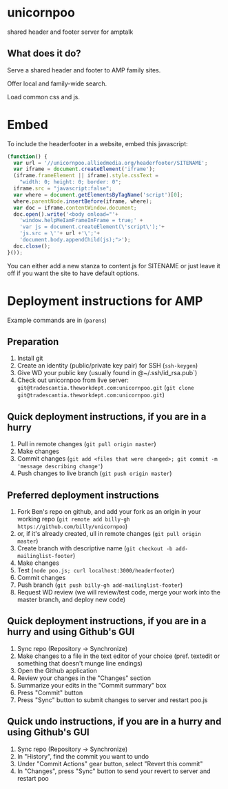 unicornpoo
==========

shared header and footer server for amptalk

What does it do?
----------------

Serve a shared header and footer to AMP family sites.

Offer local and family-wide search.

Load common css and js.

Embed
=====

To include the headerfooter in a website, embed this javascript:

```javascript
(function() {
  var url = '//unicornpoo.alliedmedia.org/headerfooter/SITENAME';
  var iframe = document.createElement('iframe');
  (iframe.frameElement || iframe).style.cssText =
    "width: 0; height: 0; border: 0";
  iframe.src = "javascript:false";
  var where = document.getElementsByTagName('script')[0];
  where.parentNode.insertBefore(iframe, where);
  var doc = iframe.contentWindow.document;
  doc.open().write('<body onload="'+
    'window.helpMeIamFrameInFrame = true;' +
    'var js = document.createElement(\'script\');'+
    'js.src = \''+ url +'\';'+
    'document.body.appendChild(js);">');
  doc.close();
}());
```

You can either add a new stanza to content.js for SITENAME or just leave it off if you want the site to have default options.

Deployment instructions for AMP
===============================

Example commands are in (`parens`)

Preparation
-----------

1. Install git
2. Create an identity (public/private key pair) for SSH (`ssh-keygen`)
3. Give WD your public key (usually found in @~/.ssh/id_rsa.pub`)
4. Check out unicornpoo from live server: `git@tradescantia.theworkdept.com:unicornpoo.git` (`git clone git@tradescantia.theworkdept.com:unicornpoo.git`)

Quick deployment instructions, if you are in a hurry
----------------------------------------------------

1. Pull in remote changes (`git pull origin master`)
2. Make changes
3. Commit changes (`git add <files that were changed>; git commit -m 'message describing change'`)
4. Push changes to live branch (`git push origin master`)

Preferred deployment instructions
---------------------------------

1. Fork Ben's repo on github, and add your fork as an origin in your working repo (`git remote add billy-gh https://github.com/billy/unicornpoo`)
2. or, if it's already created, ull in remote changes (`git pull origin master`)
3. Create branch with descriptive name (`git checkout -b add-mailinglist-footer`)
4. Make changes
5. Test (`node poo.js; curl localhost:3000/headerfooter`)
6. Commit changes
7. Push branch (`git push billy-gh add-mailinglist-footer`)
8. Request WD review (we will review/test code, merge your work into the master branch, and deploy new code)

Quick deployment instructions, if you are in a hurry and using Github's GUI
---------------------------------------------------------------------------

1. Sync repo (Repository -> Synchronize)
2. Make changes to a file in the text editor of your choice (pref. textedit or something that doesn't munge line endings)
3. Open the Github application
4. Review your changes in the "Changes" section
5. Summarize your edits in the "Commit summary" box
6. Press "Commit" button
7. Press "Sync" button to submit changes to server and restart poo.js

Quick undo instructions, if you are in a hurry and using Github's GUI
---------------------------------------------------------------------

1. Sync repo (Repository -> Synchronize)
2. In "History", find the commit you want to undo
3. Under "Commit Actions" gear button, select "Revert this commit"
4. In "Changes", press "Sync" button to send your revert to server and restart poo

